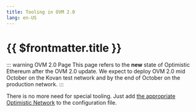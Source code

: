 ```yaml
---
title: Tooling in OVM 2.0
lang: en-US
---
```


# {{ $frontmatter.title }}

::: warning OVM 2.0 Page
This page refers to the **new** state of Optimistic Ethereum after the
OVM 2.0 update. We expect to deploy OVM 2.0 mid October on the Kovan
test network and by the end of October on the production network.
:::

There is no more need for special tooling. Just add 
[the appropriate Optimistic Network](/docs/infra/networks.html) to the
configuration file.